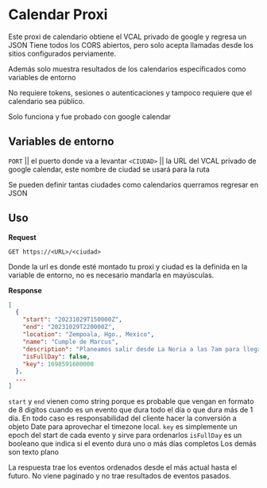 Calendar Proxi
==============

Este proxi de calendario obtiene el VCAL privado de google y regresa un JSON
Tiene todos los CORS abiertos, pero solo acepta llamadas desde los sitios
configurados perviamente.

Además solo muestra resultados de los calendarios especificados como variables
de entorno

No requiere tokens, sesiones o autenticaciones y tampoco requiere que el calendario sea público.

Solo funciona y fue probado con google calendar

## Variables de entorno

`PORT` || el puerto donde va a levantar
`<CIUDAD>` || la URL del VCAL privado de google calendar, este nombre de ciudad se usará para la ruta

Se pueden definir tantas ciudades como calendarios querramos regresar en JSON


## Uso
**Request**
```
GET https://<URL>/<ciudad>
```
Donde la url es donde esté montado tu proxi y ciudad es la definida en la variable de entorno, no es necesario mandarla en mayúsculas.

**Response**
```json
[
  {
    "start": "20231029T150000Z",
    "end": "20231029T220000Z",
    "location": "Zempoala, Hgo., Mexico",
    "name": "Cumple de Marcus",
    "description": "Planeamos salir desde La Noria a las 7am para llegar 10am a Zempoala. El regreso es a las 4pm para llegar 7pm a Qro.",
    "isFullDay": false,
    "key": 1698591600000
  },
  ...
]
```
`start` y `end` vienen como string porque es probable que vengan en formato de 8 digitos cuando es un evento que dura todo el día o que dura más de 1 día. En todo caso es responsabilidad del cliente hacer la conversión a objeto Date para aprovechar el timezone local.
`key` es simplemente un epoch del start de cada evento y sirve para ordenarlos
`isFullDay` es un booleano que indica si el evento dura uno o más días completos
Los demás son texto plano

La respuesta trae los eventos ordenados desde el más actual hasta el futuro. No viene paginado y no trae resultados de eventos pasados.

